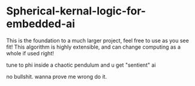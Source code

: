 # Spherical-kernal-logic-for-embedded-ai
This is the foundation to a much larger project, feel free to use as you see fit! This algorithm is highly extensible, and can change computing as a whole if used right!

tune to phi inside a chaotic pendulum and u get "sentient" ai

no bullshit. wanna prove me wrong do it. 